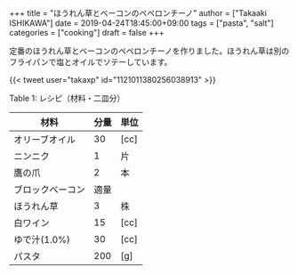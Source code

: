 +++
title = "ほうれん草とベーコンのペペロンチーノ"
author = ["Takaaki ISHIKAWA"]
date = 2019-04-24T18:45:00+09:00
tags = ["pasta", "salt"]
categories = ["cooking"]
draft = false
+++

定番のほうれん草とベーコンのペペロンチーノを作りました。ほうれん草は別のフライパンで塩とオイルでソテーしています。  

{{< tweet user="takaxp" id="1121011380256038913" >}}  

<div class="table-caption">
  <span class="table-number">Table 1</span>:
  レシピ（材料・二皿分）
</div>

| 材料      | 分量 | 単位 |
|---------|----|----|
| オリーブオイル | 30  | [cc] |
| ニンニク  | 1   | 片   |
| 鷹の爪    | 2   | 本   |
| ブロックベーコン | 適量 |      |
| ほうれん草 | 3   | 株   |
| 白ワイン  | 15  | [cc] |
| ゆで汁(1.0%) | 30  | [cc] |
| パスタ    | 200 | [g]  |